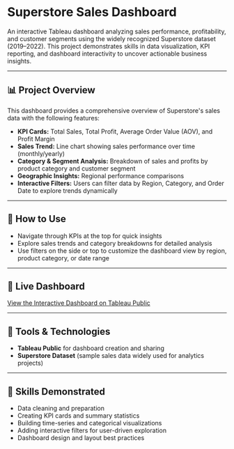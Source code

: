 # Superstore Sales Dashboard

An interactive Tableau dashboard analyzing sales performance, profitability, and customer segments using the widely recognized Superstore dataset (2019–2022). This project demonstrates skills in data visualization, KPI reporting, and dashboard interactivity to uncover actionable business insights.

---

## 📊 Project Overview

This dashboard provides a comprehensive overview of Superstore's sales data with the following features:

- **KPI Cards:** Total Sales, Total Profit, Average Order Value (AOV), and Profit Margin  
- **Sales Trend:** Line chart showing sales performance over time (monthly/yearly)  
- **Category & Segment Analysis:** Breakdown of sales and profits by product category and customer segment  
- **Geographic Insights:** Regional performance comparisons  
- **Interactive Filters:** Users can filter data by Region, Category, and Order Date to explore trends dynamically

---

## 🚀 How to Use

- Navigate through KPIs at the top for quick insights  
- Explore sales trends and category breakdowns for detailed analysis  
- Use filters on the side or top to customize the dashboard view by region, product category, or date range  

---

## 🔗 Live Dashboard

[View the Interactive Dashboard on Tableau Public](https://public.tableau.com/views/SuperstoreSalesDashboard_17482970841040/SuperstoreSalesDashboard20192022?:language=en-US&publish=yes&:sid=&:display_count=n&:origin=viz_share_link)

---

## 🧰 Tools & Technologies

- **Tableau Public** for dashboard creation and sharing  
- **Superstore Dataset** (sample sales data widely used for analytics projects)  

---

## 🎯 Skills Demonstrated

- Data cleaning and preparation  
- Creating KPI cards and summary statistics  
- Building time-series and categorical visualizations  
- Adding interactive filters for user-driven exploration  
- Dashboard design and layout best practices  

